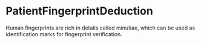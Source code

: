 # PatientFingerprintDeduction
Human fingerprints are rich in details called minutiae, which can be used as identification marks for fingerprint verification.
